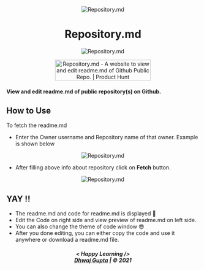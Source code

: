 <p align="center">
	<img src="https://user-images.githubusercontent.com/57860123/114352202-38c21380-9b89-11eb-8fb1-878307c6257e.png" align="center" alt="Repository.md"/>
</p>


<h1 align="center">Repository.md</h1>

<p align="center">
<img src="https://visitor-badge.laobi.icu/badge?page_id=dhwaj1902.repository_readme.md" align="center" alt="Repository.md"/>
</p>
<p align="center">
<a href="https://www.producthunt.com/posts/repository-md?utm_source=badge-featured&utm_medium=badge&utm_souce=badge-repository-md" target="_blank"><img src="https://api.producthunt.com/widgets/embed-image/v1/featured.svg?post_id=292027&theme=light" alt="Repository.md - A website to view and edit readme.md of Github Public Repo. | Product Hunt" style="width: 250px; height: 54px;" width="250" height="54" /></a></p>
<h4>View and edit readme.md of public repository(s) on Github.</h4>
<!--<h3>
<a href="https://repositorymd.netlify.app/">
	Demo
</a>
	</h3>--!>
	

<h2>How to Use</h2>
<p>To fetch the readme.md 
</p>
<ul>
<li>Enter the Owner username and Repository name of that owner. Example is shown below</li>
	</ul>
<p align="center">
	<img src="https://user-images.githubusercontent.com/57860123/114352039-01ebfd80-9b89-11eb-8d7f-c3b6dbbdb2d2.png" align="center" alt="Repository.md"/>
</p>


<ul>
<li>After filling above info about repository click on <strong>Fetch</strong> button.</li>
</ul>

<p align="center">
	<img src="https://user-images.githubusercontent.com/57860123/114869092-3a533c00-9e14-11eb-8683-8a3d9daa6d90.png" align="center" alt="Repository.md"/>
</p>

<h2>YAY !!</h2>
<ul>
<li>The readme.md and code for readme.md is displayed 🤩</li>
<li>Edit the Code on right side and view preview of readme.md on left side.</li>
<li>You can also change the theme of code window 😎</li>
<li>After you done editing, you can either copy the code and use it anywhere or download a readme.md file.</li>
	</ul>

<h5 align="center">
< Happy Learning />
<br>
<a href="https://githu.com/dhwaj1902">Dhwaj Gupta</a> | © 2021
</h5>
